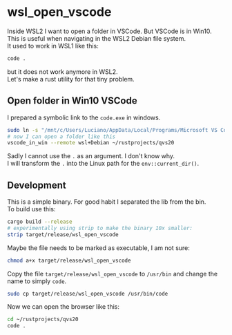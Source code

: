 # wsl_open_vscode

Inside WSL2 I want to open a folder in VSCode. But VSCode is in Win10.  
This is useful when navigating in the WSL2 Debian file system.  
It used to work in WSL1 like this:  

```bash
code .
```

but it does not work anymore in WSL2.  
Let's make a rust utility for that tiny problem.  

## Open folder in Win10 VSCode

I prepared a symbolic link to the `code.exe` in windows.

```bash
sudo ln -s "/mnt/c/Users/Luciano/AppData/Local/Programs/Microsoft VS Code/Code.exe" /usr/bin/vscode_in_win
# now I can open a folder like this
vscode_in_win --remote wsl+Debian ~/rustprojects/qvs20
```

Sadly I cannot use the `.` as an argument. I don't know why.  
I will transform the `.` into the Linux path for the `env::current_dir()`.  

## Development

This is a simple binary. For good habit I separated the lib from the bin.  
To build use this:  

```bash
cargo build --release
# experimentally using strip to make the binary 10x smaller:
strip target/release/wsl_open_vscode
```

Maybe the file needs to be marked as executable, I am not sure:

```bash
chmod a+x target/release/wsl_open_vscode
```

Copy the file `target/release/wsl_open_vscode` to `/usr/bin` and change the name to simply `code`.  

```bash
sudo cp target/release/wsl_open_vscode /usr/bin/code
```

Now we can open the browser like this:  

```bash
cd ~/rustprojects/qvs20
code .
```

